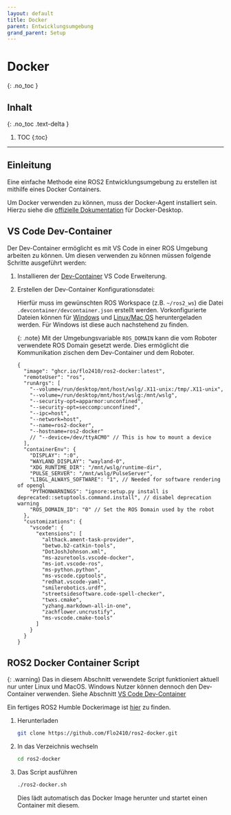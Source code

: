 ```yaml
---
layout: default
title: Docker
parent: Entwicklungsumgebung
grand_parent: Setup
---
```


# Docker
{: .no_toc }

## Inhalt
{: .no_toc .text-delta }

1. TOC
{:toc}

---

## Einleitung

Eine einfache Methode eine ROS2 Entwicklungsumgebung zu erstellen ist mithilfe eines Docker Containers.

Um Docker verwenden zu können, muss der Docker-Agent installiert sein.
Hierzu siehe die [offizielle Dokumentation](https://www.docker.com/products/docker-desktop) für Docker-Desktop.

## VS Code Dev-Container

Der Dev-Container ermöglicht es mit VS Code in einer ROS Umgebung arbeiten zu können.
Um diesen verwenden zu können müssen folgende Schritte ausgeführt werden:

1. Installieren der [Dev-Container](https://marketplace.visualstudio.com/items?itemName=ms-vscode-remote.remote-containers) VS Code Erweiterung.

2. Erstellen der Dev-Container Konfigurationsdatei:

    Hierfür muss im gewünschten ROS Workspace (z.B. `~/ros2_ws`) die Datei `.devcontainer/devcontainer.json` erstellt werden. Vorkonfigurierte Dateien können für [Windows](https://github.com/Flo2410/ros2-docker/blob/main/example_devcontainers/windows_devcontainer.json) und [Linux/Mac OS](https://github.com/Flo2410/ros2-docker/blob/main/example_devcontainers/linux_devcontainer.json) heruntergeladen werden.
    Für Windows ist diese auch nachstehend zu finden.

    {: .note}
    Mit der Umgebungsvariable `ROS_DOMAIN` kann die vom Roboter verwendete ROS Domain gesetzt werde.
    Dies ermöglicht die Kommunikation zischen dem Dev-Container und dem Roboter.

    ```jsonc
    {
      "image": "ghcr.io/flo2410/ros2-docker:latest",
      "remoteUser": "ros",
      "runArgs": [
        "--volume=/run/desktop/mnt/host/wslg/.X11-unix:/tmp/.X11-unix",
        "--volume=/run/desktop/mnt/host/wslg:/mnt/wslg",
        "--security-opt=apparmor:unconfined",
        "--security-opt=seccomp:unconfined",
        "--ipc=host",
        "--network=host",
        "--name=ros2-docker",
        "--hostname=ros2-docker"
        // "--device=/dev/ttyACM0" // This is how to mount a device
      ],
      "containerEnv": {
        "DISPLAY": ":0",
        "WAYLAND_DISPLAY": "wayland-0",
        "XDG_RUNTIME_DIR": "/mnt/wslg/runtime-dir",
        "PULSE_SERVER": "/mnt/wslg/PulseServer",
        "LIBGL_ALWAYS_SOFTWARE": "1", // Needed for software rendering of opengl
        "PYTHONWARNINGS": "ignore:setup.py install is deprecated::setuptools.command.install", // disabel deprecation warning
        "ROS_DOMAIN_ID": "0" // Set the ROS Domain used by the robot
      },
      "customizations": {
        "vscode": {
          "extensions": [
            "althack.ament-task-provider",
            "betwo.b2-catkin-tools",
            "DotJoshJohnson.xml",
            "ms-azuretools.vscode-docker",
            "ms-iot.vscode-ros",
            "ms-python.python",
            "ms-vscode.cpptools",
            "redhat.vscode-yaml",
            "smilerobotics.urdf",
            "streetsidesoftware.code-spell-checker",
            "twxs.cmake",
            "yzhang.markdown-all-in-one",
            "zachflower.uncrustify",
            "ms-vscode.cmake-tools"
          ]
        }
      }
    }
    ```

## ROS2 Docker Container Script

{: .warning}
Das in diesem Abschnitt verwendete Script funktioniert aktuell nur unter Linux und MacOS.
Windows Nutzer können dennoch den Dev-Container verwenden. Siehe Abschnitt [VS Code Dev-Container](#vs-code-dev-container)

Ein fertiges ROS2 Humble Dockerimage ist [hier](https://github.com/Flo2410/ros2-docker) zu finden.

1. Herunterladen

    ```bash
    git clone https://github.com/Flo2410/ros2-docker.git
    ```

2. In das Verzeichnis wechseln

    ```bash
    cd ros2-docker
    ```

3. Das Script ausführen

    ```bash
    ./ros2-docker.sh
    ```

    Dies lädt automatisch das Docker Image herunter und startet einen Container mit diesem.
